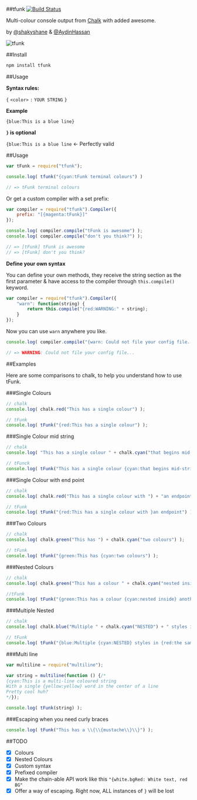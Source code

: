 ##tfunk [![Build Status](https://travis-ci.org/shakyShane/tfunk.svg)](https://travis-ci.org/shakyShane/tfunk)

Multi-colour console output from [Chalk](https://github.com/sindresorhus/chalk#styles) with added awesome.

by [@shakyshane](https://github.com/shakyShane) & [@AydinHassan](https://github.com/AydinHassan)

![tfunk](http://f.cl.ly/items/15102k441h1U1Z1l253J/Screen%20Shot%202014-09-10%20at%2022.05.15.png)

##Install

```bash
npm install tfunk
```

##Usage

**Syntax rules:**

`{` `<color>` `:` `YOUR STRING` `}`

**Example**

`{blue:This is a blue line}`

**`}` is optional**

`{blue:This is a blue line` <- Perfectly valid


##Usage
```js
var tFunk = require("tfunk");

console.log( tfunk("{cyan:tFunk terminal colours") )

// => tFunk terminal colours
```

Or get a custom compiler with a set prefix:

```js
var compiler = require("tfunk").Compiler({
    prefix: "[{magenta:tFunk}]"
});

console.log( compiler.compile("tFunk is awesome") );
console.log( compiler.compile("don't you think?") );

// => [tFunk] tFunk is awesome
// => [tFunk] don't you think?
```

**Define your own syntax**

You can define your own methods, they receive the string section as the first parameter & have access to the compiler
through `this.compile()` keyword.

```js
var compiler = require("tfunk").Compiler({
    "warn": function(string) {
        return this.compile("{red:WARNING:" + string);
    }
});
```

Now you can use `warn` anywhere you like.

```js
console.log( compiler.compile("{warn: Could not file your config file...") );

// => WARNING: Could not file your config file...
```

##Examples

Here are some comparisons to chalk, to help you understand how to use tFunk.

###Single Colours

```js
// chalk
console.log( chalk.red("This has a single colour") );

// tFunk
console.log( tFunk("{red:This has a single colour") );
```

###Single Colour mid string

```js
// chalk
console.log( "This has a single colour " + chalk.cyan("that begins mid-string") );

// tFunck
console.log( tFunk("This has a single colour {cyan:that begins mid-string") );
```

###Single Colour with end point

```js
// chalk
console.log( chalk.red("This has a single colour with ") + "an endpoint");

// tFunk
console.log( tFunk("{red:This has a single colour with }an endpoint") );
```

###Two Colours

```js
// chalk
console.log( chalk.green("This has ") + chalk.cyan("two colours") );

// tFunk
console.log( tFunk("{green:This has {cyan:two colours") );
```

###Nested Colours

```js
// chalk
console.log( chalk.green("This has a colour " + chalk.cyan("nested inside") + " another colour") );

//tFunk
console.log( tFunk("{green:This has a colour {cyan:nested inside} another colour") );
```

###Multiple Nested

```js
// chalk
console.log( chalk.blue("Multiple " + chalk.cyan("NESTED") + " styles in " + chalk.red("the same string") + " with an ending") );

// tFunk
console.log( tFunk("{blue:Multiple {cyan:NESTED} styles in {red:the same string} with an ending") );
```

###Multi line
```js
var multiline = require("multiline");

var string = multiline(function () {/*
{cyan:This is a multi-line coloured string
With a single {yellow:yellow} word in the center of a line
Pretty cool huh?
*/});

console.log( tFunk(string) );
```

###Escaping when you need curly braces
```js
console.log( tFunk("This has a \\{\\{mustache\\}\\}") );
```


##TODO
- [x] Colours
- [x] Nested Colours
- [x] Custom syntax
- [x] Prefixed compiler
- [x] Make the chain-able API work like this `"{white.bgRed: White text, red BG"`
- [x] Offer a way of escaping. Right now, ALL instances of `}` will be lost
